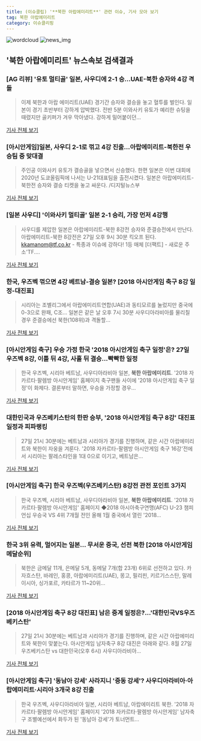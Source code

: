 ```yaml
---
title: (이슈클립) '**북한 아랍에미리트**' 관련 이슈, 기사 모아 보기
tag: 북한 아랍에미리트
category: 이슈클리핑
---
```

![wordcloud](https://s3.ap-northeast-2.amazonaws.com/lyrics101-wordcloud/2018-08-27-1535374863.png)
![news_img](https://user-images.githubusercontent.com/42597476/44507050-1206f400-a6e4-11e8-8d98-7ffbfebb353f.png)
## **'**북한 아랍에미리트**'** 뉴스속보 검색결과
### [AG 리뷰] '유토 멀티골' 일본, 사우디에 2-1 승...UAE-북한 승자와 4강 격돌

>이제 북한과 아랍 에미리트(UAE) 경기간 승자와 결승을 놓고 혈투를 벌인다. 일본이 경기 초반부터 강하게 압박했다. 전반 5분 이와사키 유토가 예리한 슈팅을 때렸지만 골키퍼가 겨우 막아냈다. 강하게 밀어붙이던...

<a href="http://www.interfootball.co.kr/news/articleView.html?idxno=236411" target="_blank">기사 전체 보기</a>

### [아시안게임]일본, 사우디 2-1로 꺾고 4강 진출…아랍에미리트-북한전 우승팀 중 맞대결

>주인공 이와사키 유토가 결승골을 넣으면서 신승했다. 한편 일본은 이번 대회에 2020년 도쿄올림픽에 나서는 U-21대표팀을 출전시켰다.  일본은 아랍에미리트-북한전 승자와 결승 티켓을 놓고 싸운다. /디지털뉴스부

<a href="http://www.kyeongin.com/main/view.php?key=20180827010008720" target="_blank">기사 전체 보기</a>

### [일본 사우디] '이와사키 멀티골' 일본 2-1 승리, 가장 먼저 4강행

>사우디를 제압한 일본은 아랍에미리트-북한 8강전 승자와 준결승전에서 만난다. 아랍에미리트-북한 8강전은 27일 오후 9시 30분 킥오프 된다. kkamanom@tf.co.kr - 특종과 이슈에 강하다! 1등 매체 [더팩트] - 새로운 주소'TF....

<a href="http://news.tf.co.kr/read/soccer/1731784.htm" target="_blank">기사 전체 보기</a>

### 한국, 우즈벡 꺾으면 4강 베트남-결승 일본? [2018 아시안게임 축구 8강 일정-대진표]

>시리아는 조별리그에서 아랍에미리트연합(UAE)과 동티모르를 눌렀지만 중국에 0-3으로 완패, C조... 일본은 같은 날 오후 7시 30분 사우디아라비아를 물리칠 경우 준결승에선 북한(108위)과 격돌할...

<a href="http://www.sportsq.co.kr/news/articleView.html?idxno=300262" target="_blank">기사 전체 보기</a>

### [아시안게임 축구] 우승 가정 한국 '2018 아시안게임 축구 일정'은? 27일 우즈벡 8강, 이틀 뒤 4강, 사흘 뒤 결승…빡빡한 일정

>한국 우즈벡, 시리아 베트남, 사우디아라비아 일본, **북한 아랍에미리트**. '2018 자카르타·팔렘방 아시안게임' 홈페이지 축구팬들 사이에 '2018 아시안게임 축구 일정'이 화제다. 결론부터 말하면, 우승을 가정할 경우...

<a href="http://news.imaeil.com/Sports/2018082716381051605" target="_blank">기사 전체 보기</a>

### 대한민국과 우즈베키스탄의 한판 승부, '2018 아시안게임 축구 8강' 대진표 일정과 피파랭킹

>27일 21시 30분에는 베트남과 시리아가 경기를 진행하며, 같은 시간 아랍에미리트와 북한이 자웅을 겨룬다. '2018 자카르타-팔렘방 아시안게임 축구 16강'전에서 시리아는 팔레스타인을 1대 0으로 이기고, 베트남은...

<a href="http://www.lecturernews.com/news/articleView.html?idxno=6295" target="_blank">기사 전체 보기</a>

### [아시안게임 축구] 한국 우즈벡(우즈베키스탄) 8강전 관전 포인트 3가지

>한국 우즈벡, 시리아 베트남, 사우디아라비아 일본, **북한 아랍에미리트**. '2018 자카르타·팔렘방 아시안게임' 홈페이지 ◆2018 아시아축구연맹(AFC) U-23 챔피언십 우승국 VS 4위 7개월 전인 올해 1월 중국에서 열린 '2018...

<a href="http://news.imaeil.com/Sports/2018082708493691081" target="_blank">기사 전체 보기</a>

### 한국 3위 유력, 멀어지는 일본... 무서운 중국, 선전 북한 [2018 아시안게임 메달순위]

>북한은 금메달 11개, 은메달 5개, 동메달 7개(합 23개) 6위로 선전하고 있다. 카자흐스탄, 바레인, 홍콩, 아랍에미리트(UAE), 몽고, 필리핀, 키르기스스탄, 말레이시아, 싱가포르, 카타르가 11~20위...

<a href="http://www.sportsq.co.kr/news/articleView.html?idxno=300183" target="_blank">기사 전체 보기</a>

### [2018 아시안게임 축구 8강 대진표] 남은 중계 일정은?…'대한민국VS우즈베키스탄'

>27일 21시 30분에는 베트남과 시리아가 경기를 진행하며, 같은 시간 아랍에미리트와 북한이 맞붙는다. 아시안게임 남자축구 8강 대진은 아래와 같다. 8월 27일  우즈베키스탄 vs 대한민국(오후 6시)  사우디아라비아...

<a href="http://www.topstarnews.net/news/articleView.html?idxno=470943" target="_blank">기사 전체 보기</a>

### [아시안게임 축구] '동남아 강세' 사라지니 '중동 강세'? 사우디아라비아·아랍에미리트·시리아 3개국 8강 진출

>한국 우즈벡, 사우디아라비아 일본, 시리아 베트남, 아랍에미리트 북한. '2018 자카르타·팔렘방 아시안게임' 홈페이지 '2018 자카르타·팔렘방 아시안게임' 남자축구 조별예선에서 화두가 된 '동남아 강세'가 토너먼트...

<a href="http://news.imaeil.com/Sports/2018082521243837558" target="_blank">기사 전체 보기</a>


